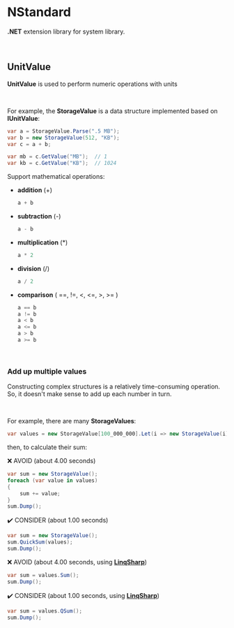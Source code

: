 # NStandard

**.NET** extension library for system library.

<br/>

## UnitValue

**UnitValue** is used to perform numeric operations with units

<br/>

For example, the **StorageValue** is a data structure implemented based on **IUnitValue**:

```csharp
var a = StorageValue.Parse(".5 MB");
var b = new StorageValue(512, "KB");
var c = a + b;

var mb = c.GetValue("MB");	// 1
var kb = c.GetValue("KB");	// 1024
```

Support mathematical operations:

- **addition** (+)

  ```csharp
  a + b
  ```

- **subtraction** (-)

  ```csharp
  a - b
  ```

- **multiplication** (*)

  ```csharp
  a * 2
  ```

- **division** (/)

  ```csharp
  a / 2
  ```

- **comparison** ( ==, !=, <, <=, >, >= )

  ```csharp
  a == b
  a != b
  a < b
  a <= b
  a > b
  a >= b
  ```

<br/>

### Add up multiple values

Constructing complex structures is a relatively time-consuming operation. So, it doesn't make sense to add up each number in turn.

<br/>

For example, there are many **StorageValues**:

```csharp
var values = new StorageValue[100_000_000].Let(i => new StorageValue(i));
```

then, to calculate their sum:

❌ AVOID (about 4.00 seconds)

```csharp
var sum = new StorageValue();
foreach (var value in values)
{
	sum += value;
}
sum.Dump();
```

✔️ CONSIDER (about 1.00 seconds)

```csharp
var sum = new StorageValue();
sum.QuickSum(values);
sum.Dump();
```

❌ AVOID (about 4.00 seconds, using **[LinqSharp](https://github.com/zmjack/LinqSharp)**)

```csharp
var sum = values.Sum();
sum.Dump();
```

✔️ CONSIDER (about 1.00 seconds, using **[LinqSharp](https://github.com/zmjack/LinqSharp)**)

```csharp
var sum = values.QSum();
sum.Dump();
```

<br/>


